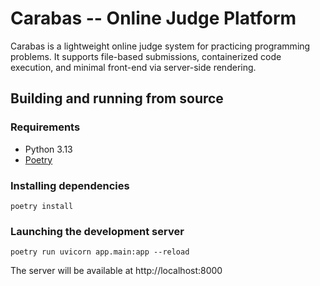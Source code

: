 # Carabas -- Online Judge Platform

Carabas is a lightweight online judge system for practicing programming problems.
It supports file-based submissions, containerized code execution, and minimal front-end via server-side rendering.

## Building and running from source

### Requirements

* Python 3.13
* [Poetry](https://python-poetry.org/)

### Installing dependencies 

```commandline
poetry install
```

### Launching the development server

```commandline
poetry run uvicorn app.main:app --reload
```

The server will be available at http://localhost:8000
